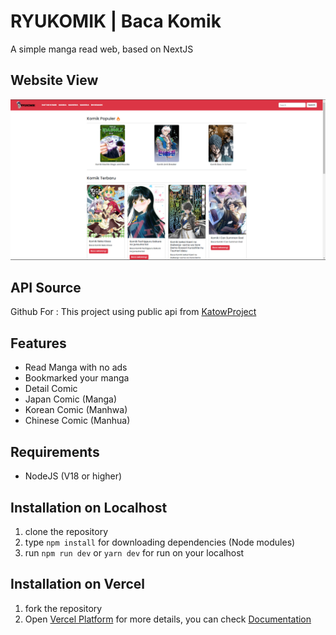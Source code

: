 # RYUKOMIK | Baca Komik

A simple manga read web, based on NextJS

## Website View

![Website View](public/webview.png)

## API Source
Github For : 
This project using public api from [KatowProject](https://github.com/KatowProject/komikato_py)

## Features

- Read Manga with no ads
- Bookmarked your manga
- Detail Comic
- Japan Comic (Manga)
- Korean Comic (Manhwa)
- Chinese Comic (Manhua)

## Requirements

- NodeJS (V18 or higher)

## Installation on Localhost

1. clone the repository
2. type `npm install` for downloading dependencies (Node modules)
3. run `npm run dev` or `yarn dev` for run on your localhost

## Installation on Vercel

1. fork the repository
2. Open [Vercel Platform](https://vercel.com/) for more details, you can check [Documentation](https://nextjs.org/docs/pages/building-your-application/deploying)
